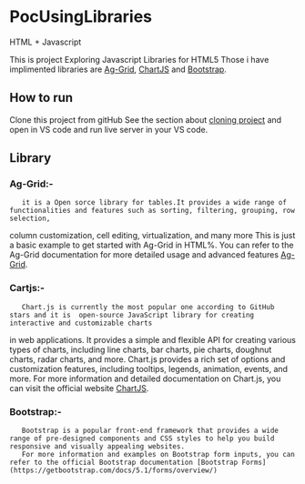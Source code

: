 # PocUsingLibraries
HTML + Javascript 

This is project Exploring Javascript Libraries for HTML5 Those i have implimented libraries are [Ag-Grid](https://www.ag-grid.com/), [ChartJS](https://www.chartjs.org/) and [Bootstrap](https://getbootstrap.com/).


## How to run
Clone this project from gitHub  See the section about [cloning project](https://docs.github.com/en/repositories/creating-and-managing-repositories/cloning-a-repository)
and open in VS code and run live server in your VS code.

## Library 
### Ag-Grid:-
       it is a Open sorce library for tables.It provides a wide range of functionalities and features such as sorting, filtering, grouping, row selection,
column customization, cell editing, virtualization, and many more This is just a basic example to get started with Ag-Grid in HTML%. You can refer to the
Ag-Grid documentation for more detailed usage and advanced features [Ag-Grid](https://www.ag-grid.com/).

### Cartjs:-
       Chart.js is currently the most popular one according to GitHub stars and it is  open-source JavaScript library for creating interactive and customizable charts
in web applications. It provides a simple and flexible API for creating various types of charts, including line charts, bar charts, pie charts, doughnut charts, radar charts,
and more. Chart.js provides a rich set of options and customization features, including tooltips, legends, animation, events, and more.
For more information and detailed documentation on Chart.js, you can visit the official website [ChartJS](https://www.chartjs.org/).

### Bootstrap:-
       Bootstrap is a popular front-end framework that provides a wide range of pre-designed components and CSS styles to help you build responsive and visually appealing websites.
       For more information and examples on Bootstrap form inputs, you can refer to the official Bootstrap documentation [Bootstrap Forms](https://getbootstrap.com/docs/5.1/forms/overview/)


